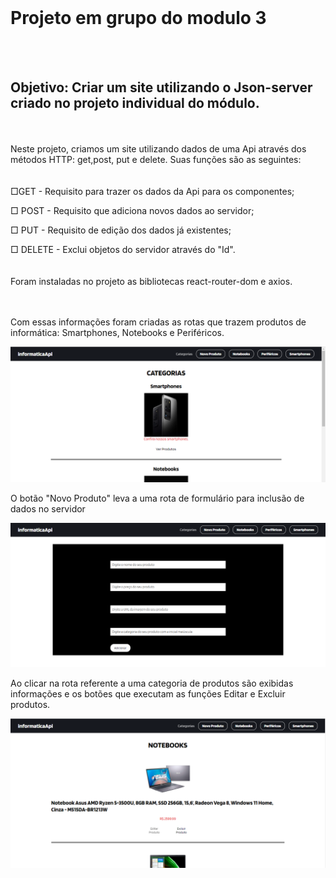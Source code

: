 <br>
<h1> Projeto em grupo do modulo 3</h1>
<br><br>
<h2>Objetivo: Criar um site utilizando o Json-server criado no projeto individual do módulo. </h2>
<br><br>
<div>Neste projeto, criamos um site utilizando dados de uma Api através dos métodos HTTP: get,post, put e delete. Suas funções são as seguintes: </div>
<br><br>
<div>
    □GET - Requisito para trazer os dados da Api para os componentes;
    <p></p>
    □ POST - Requisito que adiciona novos dados ao servidor;
    <p></p>
    □ PUT - Requisito de edição dos dados já existentes;
    <p></p>
    □ DELETE - Exclui objetos do servidor através do "Id".</div>
    <br><br>
    <div>Foram instaladas no projeto as bibliotecas react-router-dom e axios.</div>
    <br><br>
    <div>
    <p>Com essas informações foram criadas as rotas que trazem produtos de informática: Smartphones, Notebooks e Periféricos.</p>
    <div>
        <p align="center">
  <img src="./src/images/homepage.png" width="850" title="hover text">
        </p>
    </div>
    <p>O botão "Novo Produto" leva a uma rota de formulário para inclusão de dados no servidor</p>
    <div>
        <p align="center">
  <img src="./src/images/newproduct.png" width="850" title="hover text">
        </p>
    </div>
    <p>Ao clicar na rota referente a uma categoria de produtos são exibidas informações e os botões que executam as funções Editar e Excluir produtos.</p>
    <div>
        <p align="center">
  <img src="./src/images/notebooks.png" width="850" title="hover text">
        </p>
    </div>
    <br><br><br> 
</div>
